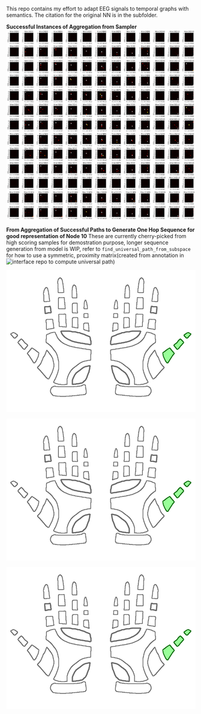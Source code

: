 This repo contains my effort to adapt EEG signals to temporal graphs with semantics.
The citation for the original NN is in the subfolder.

**Successful Instances of Aggregation from Sampler**
![successful instances from sampler](visuals/demo_memorymatrix.png)

**From Aggregation of Successful Paths to Generate One Hop Sequence for good representation of Node 10** These are currently cherry-picked from high scoring samples for demostration purpose, longer sequence generation from model is WIP, refer to `find_universal_path_from_subspace` for how to use a symmetric, proximity matrix(created from annotation in ![interface repo]("https://github.com/Cheersbbg/Custom-BCI-Experiment-Generator") to compute universal path)

![samples for node 10](https://github.com/Cheersbbg/psyco_exp/blob/main/gooduniversalpath/4768_node_10%5B10%2C%201%2C%201%5D.gif)

![samples for node 10](https://github.com/Cheersbbg/psyco_exp/blob/main/gooduniversalpath/4699_node_10%5B10%2C%2010%2C%209%5D.gif)

![samples for node 10](https://github.com/Cheersbbg/psyco_exp/blob/main/gooduniversalpath/1373_node_10%5B10%2C%206%2C%206%5D.gif)

